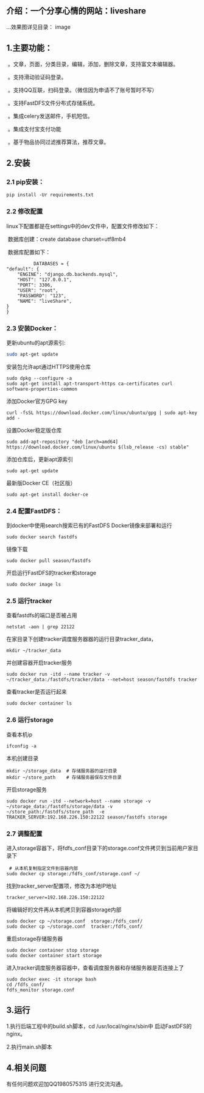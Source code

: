 ## 介绍：一个分享心情的网站：liveshare

 ...效果图详见目录： image

## 1.主要功能：

​	。文章，页面，分类目录，编辑，添加，删除文章，支持富文本编辑器。

​	。支持滑动验证码登录。

​	。支持QQ互联，扫码登录。（微信因为申请不了账号暂时不写）

​	。支持FastDFS文件分布式存储系统。

​	。集成celery发送邮件，手机短信。

​	。集成支付宝支付功能

​	。基于物品协同过滤推荐算法，推荐文章。   

## 2.安装

### 2.1 pip安装： 

`pip install -Ur requirements.txt`

### 2.2 修改配置

linux下配置都是在settings中的dev文件中，配置文件修改如下：

​		数据库创建：create  database charset=utf8mb4

​		数据库配置如下：

			  DATABASES = {
	"default": {
	    "ENGINE": "django.db.backends.mysql",
	    "HOST": "127.0.0.1",
	    "PORT": 3306,
	    "USER": "root",
	    "PASSWORD": "123",
	    "NAME": "liveShare",
	}
	}
### 2.3  安装Docker：

更新ubuntu的apt源索引:

```bash
sudo apt-get update
```

安装包允许apt通过HTTPS使用仓库

```
sudo dpkg --configure -a
sudo apt-get install apt-transport-https ca-certificates curl software-properties-common
```

添加Docker官方GPG key

```
curl -fsSL https://download.docker.com/linux/ubuntu/gpg | sudo apt-key add -
```

设置Docker稳定版仓库

```
sudo add-apt-repository "deb [arch=amd64] https://download.docker.com/linux/ubuntu $(lsb_release -cs) stable"
```

添加仓库后，更新apt源索引

```
sudo apt-get update
```

最新版Docker CE（社区版）

```
sudo apt-get install docker-ce
```



### 2.4 配置FastDFS：

到docker中使用search搜索已有的FastDFS Docker镜像来部署和运行

```
sudo docker search fastdfs
```

镜像下载

```
sudo docker pull season/fastdfs
```

开启运行FastDFS的tracker和storage

```
sudo docker image ls
```



### 2.5 运行tracker

查看fastdfs的端口是否被占用

```
netstat -aon | grep 22122
```

在家目录下创建tracker调度服务器器的运行目录tracker_data，

```
mkdir ~/tracker_data
```

并创建容器开启tracker服务

```
sudo docker run -itd --name tracker -v ~/tracker_data:/fastdfs/tracker/data --net=host season/fastdfs tracker
```

查看tracker是否运行起来

```
sudo docker container ls
```



### 2.6 运行storage

查看本机ip

```
ifconfig -a
```

本机创建目录

```
mkdir ~/storage_data  # 存储服务器的运行目录
mkdir ~/store_path    # 存储服务器保存文件目录
```

开启storage服务

```
sudo docker run -itd --network=host --name storage -v ~/storage_data:/fastdfs/storage/data -v ~/store_path:/fastdfs/store_path  -e TRACKER_SERVER:192.168.226.150:22122 season/fastdfs storage
```



### 2.7 调整配置

进入storage容器下，将fdfs_conf目录下的storage.conf文件拷贝到当前用户家目录下

```
 # 从本机复制指定文件到容器内部
sudo docker cp storage:/fdfs_conf/storage.conf ~/
```

找到tracker_server配置项，修改为本地IP地址

```
tracker_server=192.168.226.150:22122
```

将编辑好的文件再从本机拷贝到容器storage内部

```
sudo docker cp ~/storage.conf  storage:/fdfs_conf/
sudo docker cp ~/storage.conf  tracker:/fdfs_conf/
```

重启storage存储服务器

```
sudo docker container stop storage
sudo docker container start storage
```

进入tracker调度服务器容器中，查看调度服务器和存储服务器是否连接上了

```
sudo docker exec -it storage bash
cd /fdfs_conf/
fdfs_monitor storage.conf
```



## 3.运行

1.执行后端工程中的build.sh脚本，cd /usr/local/nginx/sbin中 启动FastDFS的nginx。

2.执行main.sh脚本



## 4.相关问题

有任何问题欢迎加QQ1980575315 进行交流沟通。